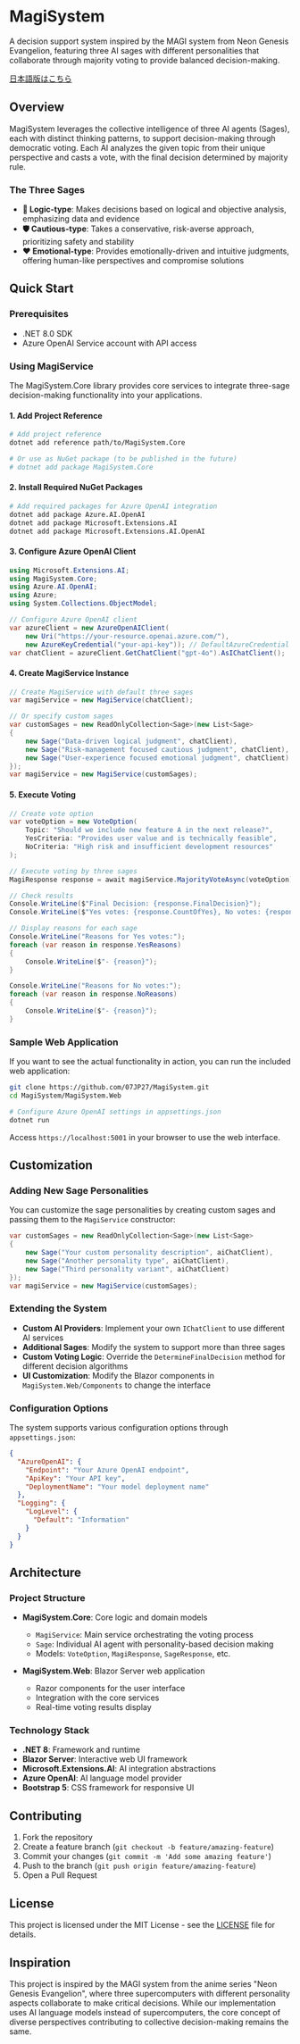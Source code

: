 # MagiSystem

A decision support system inspired by the MAGI system from Neon Genesis Evangelion, featuring three AI sages with different personalities that collaborate through majority voting to provide balanced decision-making.

[日本語版はこちら](README.ja.md)

## Overview

MagiSystem leverages the collective intelligence of three AI agents (Sages), each with distinct thinking patterns, to support decision-making through democratic voting. Each AI analyzes the given topic from their unique perspective and casts a vote, with the final decision determined by majority rule.

### The Three Sages

- **🧠 Logic-type**: Makes decisions based on logical and objective analysis, emphasizing data and evidence
- **🛡️ Cautious-type**: Takes a conservative, risk-averse approach, prioritizing safety and stability  
- **❤️ Emotional-type**: Provides emotionally-driven and intuitive judgments, offering human-like perspectives and compromise solutions

## Quick Start

### Prerequisites

- .NET 8.0 SDK
- Azure OpenAI Service account with API access

### Using MagiService

The MagiSystem.Core library provides core services to integrate three-sage decision-making functionality into your applications.

#### 1. Add Project Reference

```bash
# Add project reference
dotnet add reference path/to/MagiSystem.Core

# Or use as NuGet package (to be published in the future)
# dotnet add package MagiSystem.Core
```

#### 2. Install Required NuGet Packages

```bash
# Add required packages for Azure OpenAI integration
dotnet add package Azure.AI.OpenAI
dotnet add package Microsoft.Extensions.AI
dotnet add package Microsoft.Extensions.AI.OpenAI
```

#### 3. Configure Azure OpenAI Client

```csharp
using Microsoft.Extensions.AI;
using MagiSystem.Core;
using Azure.AI.OpenAI;
using Azure;
using System.Collections.ObjectModel;

// Configure Azure OpenAI client
var azureClient = new AzureOpenAIClient(
    new Uri("https://your-resource.openai.azure.com/"),
    new AzureKeyCredential("your-api-key")); // DefaultAzureCredential can also be used
var chatClient = azureClient.GetChatClient("gpt-4o").AsIChatClient();
```

#### 4. Create MagiService Instance

```csharp
// Create MagiService with default three sages
var magiService = new MagiService(chatClient);

// Or specify custom sages
var customSages = new ReadOnlyCollection<Sage>(new List<Sage>
{
    new Sage("Data-driven logical judgment", chatClient),
    new Sage("Risk-management focused cautious judgment", chatClient),
    new Sage("User-experience focused emotional judgment", chatClient)
});
var magiService = new MagiService(customSages);
```

#### 5. Execute Voting

```csharp
// Create vote option
var voteOption = new VoteOption(
    Topic: "Should we include new feature A in the next release?",
    YesCriteria: "Provides user value and is technically feasible",
    NoCriteria: "High risk and insufficient development resources"
);

// Execute voting by three sages
MagiResponse response = await magiService.MajorityVoteAsync(voteOption);

// Check results
Console.WriteLine($"Final Decision: {response.FinalDecision}");
Console.WriteLine($"Yes votes: {response.CountOfYes}, No votes: {response.CountOfNo}");

// Display reasons for each sage
Console.WriteLine("Reasons for Yes votes:");
foreach (var reason in response.YesReasons)
{
    Console.WriteLine($"- {reason}");
}

Console.WriteLine("Reasons for No votes:");
foreach (var reason in response.NoReasons)
{
    Console.WriteLine($"- {reason}");
}
```

### Sample Web Application

If you want to see the actual functionality in action, you can run the included web application:

```bash
git clone https://github.com/07JP27/MagiSystem.git
cd MagiSystem/MagiSystem.Web

# Configure Azure OpenAI settings in appsettings.json
dotnet run
```

Access `https://localhost:5001` in your browser to use the web interface.

## Customization

### Adding New Sage Personalities

You can customize the sage personalities by creating custom sages and passing them to the `MagiService` constructor:

```csharp
var customSages = new ReadOnlyCollection<Sage>(new List<Sage>
{
    new Sage("Your custom personality description", aiChatClient),
    new Sage("Another personality type", aiChatClient),
    new Sage("Third personality variant", aiChatClient)
});
var magiService = new MagiService(customSages);
```

### Extending the System

- **Custom AI Providers**: Implement your own `IChatClient` to use different AI services
- **Additional Sages**: Modify the system to support more than three sages
- **Custom Voting Logic**: Override the `DetermineFinalDecision` method for different decision algorithms
- **UI Customization**: Modify the Blazor components in `MagiSystem.Web/Components` to change the interface

### Configuration Options

The system supports various configuration options through `appsettings.json`:

```json
{
  "AzureOpenAI": {
    "Endpoint": "Your Azure OpenAI endpoint",
    "ApiKey": "Your API key", 
    "DeploymentName": "Your model deployment name"
  },
  "Logging": {
    "LogLevel": {
      "Default": "Information"
    }
  }
}
```

## Architecture

### Project Structure

- **MagiSystem.Core**: Core logic and domain models
  - `MagiService`: Main service orchestrating the voting process
  - `Sage`: Individual AI agent with personality-based decision making
  - Models: `VoteOption`, `MagiResponse`, `SageResponse`, etc.

- **MagiSystem.Web**: Blazor Server web application
  - Razor components for the user interface
  - Integration with the core services
  - Real-time voting results display

### Technology Stack

- **.NET 8**: Framework and runtime
- **Blazor Server**: Interactive web UI framework
- **Microsoft.Extensions.AI**: AI integration abstractions
- **Azure OpenAI**: AI language model provider
- **Bootstrap 5**: CSS framework for responsive UI

## Contributing

1. Fork the repository
2. Create a feature branch (`git checkout -b feature/amazing-feature`)
3. Commit your changes (`git commit -m 'Add some amazing feature'`)
4. Push to the branch (`git push origin feature/amazing-feature`)
5. Open a Pull Request

## License

This project is licensed under the MIT License - see the [LICENSE](LICENSE) file for details.

## Inspiration

This project is inspired by the MAGI system from the anime series "Neon Genesis Evangelion", where three supercomputers with different personality aspects collaborate to make critical decisions. While our implementation uses AI language models instead of supercomputers, the core concept of diverse perspectives contributing to collective decision-making remains the same.